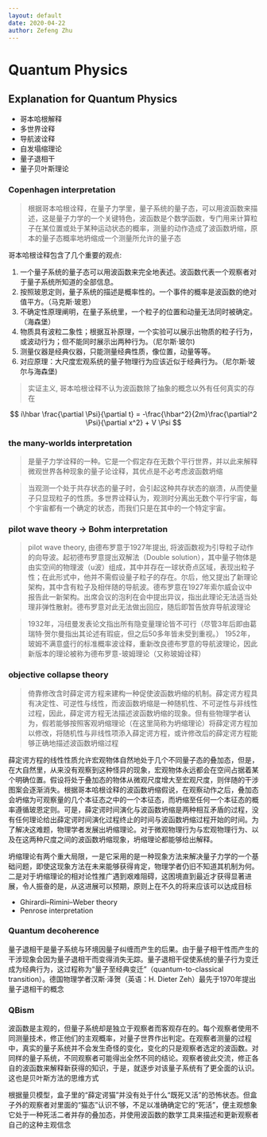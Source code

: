 ```yaml
---
layout: default
date: 2020-04-22
author: Zefeng Zhu
---
```


# Quantum Physics

## Explanation for Quantum Physics

* 哥本哈根解释
* 多世界诠释
* 导航波诠释
* 自发塌缩理论
* 量子退相干
* 量子贝叶斯理论

### Copenhagen interpretation

> 根据哥本哈根诠释，在量子力学里，量子系统的量子态，可以用波函数来描述，这是量子力学的一个关键特色，波函数是个数学函数，专门用来计算粒子在某位置或处于某种运动状态的概率，测量的动作造成了波函数坍缩，原本的量子态概率地坍缩成一个测量所允许的量子态

哥本哈根诠释包含了几个重要的观点:

1. 一个量子系统的量子态可以用波函数来完全地表述。波函数代表一个观察者对于量子系统所知道的全部信息。
2. 按照玻恩定则，量子系统的描述是概率性的。一个事件的概率是波函数的绝对值平方。（马克斯·玻恩）
3. 不确定性原理阐明，在量子系统里，一个粒子的位置和动量无法同时被确定。（海森堡）
4. 物质具有波粒二象性；根据互补原理，一个实验可以展示出物质的粒子行为，或波动行为；但不能同时展示出两种行为。（尼尔斯·玻尔)
5. 测量仪器是经典仪器，只能测量经典性质，像位置，动量等等。
6. 对应原理：大尺度宏观系统的量子物理行为应该近似于经典行为。（尼尔斯·玻尔与海森堡)

> 实证主义, 哥本哈根诠释不认为波函数除了抽象的概念以外有任何真实的存在

$$
i\hbar \frac{\partial \Psi}{\partial t} = -\frac{\hbar^2}{2m}\frac{\partial^2 \Psi}{\partial x^2} + V \Psi
$$

### the many-worlds interpretation

> 是量子力学诠释的一种。它是一个假定存在无数个平行世界，并以此来解释微观世界各种现象的量子论诠释，其优点是不必考虑波函数坍缩

> 当观测一个处于共存状态的量子时，会引起这种共存状态的崩溃，从而使量子只显现粒子的性质。多世界诠释认为，观测时分离出无数个平行宇宙，每个宇宙都有一个确定的状态，而我们只是在其中的一个特定宇宙。

### pilot wave theory -> Bohm interpretation

> pilot wave theory, 由德布罗意于1927年提出, 将波函数视为引导粒子动作的向导波。起初德布罗意提出双解法（Double solution），其中量子物体是由实空间的物理波（u波）组成，其中并存在一球状奇点区域，表现出粒子性；在此形式中，他并不需假设量子粒子的存在。尔后，他又提出了新理论架构，其中含有粒子及相伴随的导航波。德布罗意在1927年索尔威会议中报告此一新架构。出席会议的泡利在会中提出异议，指出此理论无法适当处理非弹性散射。德布罗意对此无法做出回应，随后即暂告放弃导航波理论

> 1932年，冯纽曼发表论文指出所有隐变量理论皆不可行（尽管3年后即由葛瑞特·贺尔曼指出其论述有瑕疵，但之后50多年皆未受到重视。） 1952年，玻姆不满意盛行的标准概率波诠释，重新改良德布罗意的导航波理论，因此新版本的理论被称为德布罗意-玻姆理论（又称玻姆诠释）

### objective collapse theory

> 倚靠修改含时薛定谔方程来建构一种促使波函数坍缩的机制。薛定谔方程具有决定性、可逆性与线性，而波函数坍缩是一种随机性、不可逆性与非线性过程，因此，薛定谔方程无法描述波函数坍缩的现象。但有些物理学者认为，假若能够按照客观坍缩理论（在这里简称为坍缩理论）将薛定谔方程加以修改，将随机性与非线性项添入薛定谔方程，或许修改后的薛定谔方程能够正确地描述波函数坍缩过程

薛定谔方程的线性性质允许宏观物体自然地处于几个不同量子态的叠加态，但是，在大自然里，从来没有观察到这种怪异的现象，宏观物体永远都会在空间占据着某个明确位置。假设将处于叠加态的物体从微观尺度增大至宏观尺度，则伴随的干涉图案会逐渐消失。根据哥本哈根诠释的波函数坍缩假说，在观察动作之后，叠加态会坍缩为可观察量的几个本征态之中的一个本征态，而坍缩至任何一个本征态的概率遵循玻恩定则。可是，薛定谔时间演化与波函数坍缩是两种相互矛盾的过程，没有任何理论给出薛定谔时间演化过程终止的时间与波函数坍缩过程开始的时间。为了解决这难题，物理学者发展出坍缩理论。对于微观物理行为与宏观物理行为、以及在这两种尺度之间的波函数坍缩现象，坍缩理论都能够给出解释。

坍缩理论有两个重大局限，一是它采用的是一种现象方法来解决量子力学的一个基础问题，即使这现象方法在未来能够获得肯定，物理学者仍旧不知道其机制为何。二是对于坍缩理论的相对论性推广遇到艰难阻碍，这困境直到最近才获得显著进展，令人振奋的是，从这进展可以预期，原则上在不久的将来应该可以达成目标

* Ghirardi–Rimini–Weber theory
* Penrose interpretation

### Quantum decoherence

量子退相干是量子系统与环境因量子纠缠而产生的后果。由于量子相干性而产生的干涉现象会因为量子退相干而变得消失无踪。量子退相干促使系统的量子行为变迁成为经典行为，这过程称为“量子至经典变迁”（quantum-to-classical transition）。德国物理学者汉斯·泽贺（英语：H. Dieter Zeh）最先于1970年提出量子退相干的概念

### QBism

波函数是主观的，但量子系统却是独立于观察者而客观存在的。每个观察者使用不同测量技术，修正他们的主观概率，对量子世界作出判定。在观察者测量的过程中，真实的量子系统并不会发生奇怪的变化，变化的只是观察者选定的波函数。对同样的量子系统，不同观察者可能得出全然不同的结论。观察者彼此交流，修正各自的波函数来解释新获得的知识，于是，就逐步对该量子系统有了更全面的认识。这也是贝叶斯方法的思维方式

根据量贝模型，盒子里的“薛定谔猫”并没有处于什么“既死又活”的恐怖状态。但盒子外的观察者对里面的“猫态”认识不够，不足以准确确定它的“死活”，便主观想象它处于一种死活二者并存的叠加态，并使用波函数的数学工具来描述和更新观察者自己的这种主观信念

